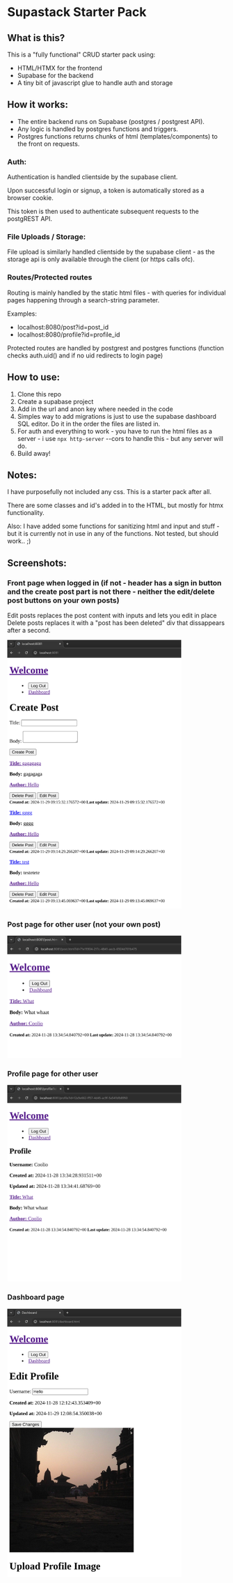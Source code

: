# Supastack Starter Pack

## What is this?

This is a "fully functional" CRUD starter pack using:

- HTML/HTMX for the frontend
- Supabase for the backend
- A tiny bit of javascript glue to handle auth and storage

## How it works:

- The entire backend runs on Supabase (postgres / postgrest API).
- Any logic is handled by postgres functions and triggers.
- Postgres functions returns chunks of html (templates/components) to the front on requests.

### Auth:

Authentication is handled clientside by the supabase client.

Upon successful login or signup, a token is automatically stored as a browser cookie.

This token is then used to authenticate subsequent requests to the postgREST API.

### File Uploads / Storage:

File upload is similarly handled clientside by the supabase client - as the storage api is only available through the client (or https calls ofc).

### Routes/Protected routes

Routing is mainly handled by the static html files - with queries for individual pages happening through a search-string parameter.

Examples:

- localhost:8080/post?id=post_id
- localhost:8080/profile?id=profile_id

Protected routes are handled by postgrest and postgres functions (function checks auth.uid() and if no uid redirects to login page)

## How to use:

1. Clone this repo
2. Create a supabase project
3. Add in the url and anon key where needed in the code
4. Simples way to add migrations is just to use the supabase dashboard SQL editor. Do it in the order the files are listed in.
5. For auth and everything to work - you have to run the html files as a server - i use `npx http-server` --cors to handle this - but any server will do.
6. Build away!

## Notes:

I have purposefully not included any css. This is a starter pack after all.

There are some classes and id's added in to the HTML, but mostly for htmx functionality.

Also: I have added some functions for sanitizing html and input and stuff - but it is currently not in use in any of the functions. Not tested, but should work.. ;)

## Screenshots:

### Front page when logged in (if not - header has a sign in button and the create post part is not there - neither the edit/delete post buttons on your own posts)

Edit posts replaces the post content with inputs and lets you edit in place
Delete posts replaces it with a "post has been deleted" div that dissappears after a second.

<img src="/screenshots/authed-front-page.png" alt="auth-front-page" style="max-width: 400px;">

### Post page for other user (not your own post)

<img src="/screenshots/post-page.png" alt="auth-front-page" style="max-width: 400px;">

### Profile page for other user

<img src="/screenshots/profile-page.png" alt="auth-front-page" style="max-width: 400px;">

### Dashboard page

<img src="/screenshots/dashboard.png" alt="auth-front-page" style="max-width: 400px;">
